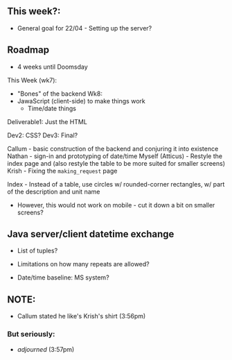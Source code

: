 
## This week?:
- General goal for 22/04 - Setting up the server?

## Roadmap
- 4 weeks until Doomsday

This Week (wk7):
- "Bones" of the backend
Wk8:
- JawaScript (client-side) to make things work
	- Time/date things

Deliverable1: Just the HTML

Dev2: CSS?
Dev3: Final?

Callum - basic construction of the backend and conjuring it into existence
Nathan - sign-in and prototyping of date/time 
Myself (Atticus) - Restyle the index page and (also restyle the table to be more suited for smaller screens)
Krish - Fixing the `making_request` page

Index - Instead of a table, use circles w/ rounded-corner rectangles, w/ part of the description and unit name 
- However, this would not work on mobile - cut it down a bit on smaller screens?


## Java server/client datetime exchange
- List of tuples?


- Limitations on how many repeats are allowed?

- Date/time baseline: MS system?


## NOTE:
- Callum stated he like's Krish's shirt (3:56pm)

### But seriously:
- *adjourned* (3:57pm)